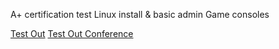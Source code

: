 A+ certification test
Linux install & basic admin
Game consoles

[Test Out]()
[Test Out Conference]()

